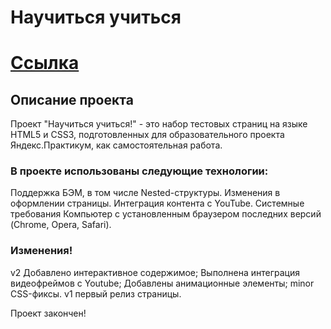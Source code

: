 # Научиться учиться

[Ссылка](https://github.com/BeerBear0/how-to-learn)
===
## Описание проекта
Проект "Научиться учиться!" - это набор тестовых страниц на языке HTML5 и CSS3, подготовленных для образовательного проекта Яндекс.Практикум, как самостоятельная работа.

### В проекте использованы следующие технологии:

Поддержка БЭМ, в том числе Nested-структуры.
Изменения в оформлении страницы.
Интеграция контента с YouTube.
Cистемные требования
Компьютер с установленным браузером последних версий (Chrome, Opera, Safari).

### Изменения!
v2
Добавлено интерактивное содержимое;
Выполнена интеграция видеофреймов с Youtube;
Добавлены анимационные элементы;
minor CSS-фиксы.
v1
первый релиз страницы.

Проект закончен!
